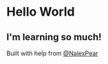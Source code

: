 # Hello World
## I'm learning so much!

Built with help from [@NalexPear](https://github.com/NalexPear)

